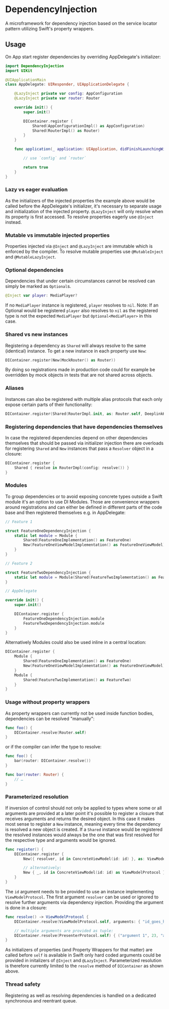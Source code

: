 # DependencyInjection

A microframework for dependency injection based on the service locator pattern utilizing Swift's property wrappers.

## Usage
On App start register dependencies by overriding AppDelegate's initializer:
```Swift
import DependencyInjection
import UIKit

@UIApplicationMain
class AppDelegate: UIResponder, UIApplicationDelegate {

    @LazyInject private var config: AppConfiguration
    @LazyInject private var router: Router

    override init() {
        super.init()

        DIContainer.register {
            Shared(AppConfigurationImpl() as AppConfiguration)
            Shared(RouterImpl() as Router)
        }
    }

    func application(_ application: UIApplication, didFinishLaunchingWithOptions launchOptions: [UIApplication.LaunchOptionsKey: Any]?) -> Bool {

        // use `config` and `router`

        return true
    }
}
```
### Lazy vs eager evaluation
As the initializers of the injected properties the example above would be called before the AppDelegate's initializer, it's necessary to separate usage and initialization of the injected property. `@LazyInject` will only resolve when its property is first accessed. To resolve properties eagerly use `@Inject` instead.

### Mutable vs immutable injected properties
Properties injected via `@Inject` and `@LazyInject` are immutable which is enforced by the compiler. To resolve mutable properties use `@MutableInject` and `@MutableLazyInject`.

### Optional dependencies
Dependencies that under certain circumstances cannot be resolved can simply be marked as `Optional`s.
```Swift
@Inject var player: MediaPlayer?
```
If no `MediaPlayer` instance is registered, `player` resolves to `nil`.
Note: If an Optional would be registered `player` also resolves to `nil` as the registered type is not the expected `MediaPlayer` but `Optional<MediaPlayer>` in this case.

### Shared vs new instances
Registering a dependency as `Shared` will always resolve to the same (identical) instance. To get a new instance in each property use `New`:
```Swift
DIContainer.register(New(MockRouter() as Router))
```
By doing so registrations made in production code could for example be overridden by mock objects in tests that are not shared across objects.

### Aliases
Instances can also be registered with multiple alias protocols that each only expose certain parts of their functionality:
```Swift
DIContainer.register(Shared(RouterImpl.init, as: Router.self, DeeplinkHandler.self))
```

### Registering dependencies that have dependencies themselves
In case the registered dependencies depend on other dependencies themselves that should be passed via initializer injection there are overloads for registering `Shared` and `New` instances that pass a `Resolver` object in a closure:
```Swift
DIContainer.register {
    Shared { resolve in RouterImpl(config: resolve()) }
}
```

### Modules
To group dependencies or to avoid exposing concrete types outside a Swift module it's an option to use DI Modules. Those are convenience wrappers around registrations and can either be defined in different parts of the code base and then registered themselves e.g. in AppDelegate:
```Swift
// Feature 1

struct FeatureOneDependencyInjection {
    static let module = Module {
        Shared(FeatureOneImplementation() as FeatureOne)
        New(FeatureOneViewModelImplementation() as FeatureOneViewModel)
    }
}

// Feature 2

struct FeatureTwoDependencyInjection {
    static let module = Module(Shared(FeatureTwoImplementation() as FeatureTwo))
}

// AppDelegate

override init() {
    super.init()

    DIContainer.register {
        FeatureOneDependencyInjection.module
        FeatureTwoDependencyInjection.module
    }
}
```

Alternatively Modules could also be used inline in a central location:
```Swift
DIContainer.register {
    Module {
        Shared(FeatureOneImplementation() as FeatureOne)
        New(FeatureOneViewModelImplementation() as FeatureOneViewModel)
    }
    Module {
        Shared(FeatureTwoImplementation() as FeatureTwo)
    }
}
```

### Usage without property wrappers
As property wrappers can currently not be used inside function bodies, dependencies can be resolved "manually":
```Swift
func foo() {
    DIContainer.resolve(Router.self)
}
```

or if the compiler can infer the type to resolve:
```Swift
func foo() {
    bar(router: DIContainer.resolve())
}

func bar(router: Router) {
    // …
}
```

### Parameterized resolution
If inversion of control should not only be applied to types where some or all arguments are provided at a later point it's possible to register a closure that receives arguments and returns the desired object. In this case it makes most sense to register a `New` instance, meaning every time the dependency is resolved a new object is created. If a `Shared` instance would be registered the resolved instances would always be the one that was first resolved for the respective type and arguments would be ignored.
```Swift
func register() {
    DIContainer.register {
        New({ resolver, id in ConcreteViewModel(id: id) }, as: ViewModelProtocol.self)

        // alternatively:
        New { _, id in ConcreteViewModel(id: id) as ViewModelProtocol }
    }
}
```

The `id` argument needs to be provided to use an instance implementing `ViewModelProtocol`. The first argument `resolver` can be used or ignored to resolve further arguments via dependency injection. Providing the argument is done in a closure:
```Swift
func resolve() -> ViewModelProtocol {
    DIContainer.resolve(ViewModelProtocol.self, arguments: { "id_goes_here" })

    // multiple arguments are provided as tuple:
    DIContainer.resolve(PresenterProtocol.self) { ("argument 1", 23, "argument 3") }
}
```

As initializers of properties (and Property Wrappers for that matter) are called before `self` is available in Swift only hard coded arguments could be provided in initalizers of `@Inject` and `@LazyInject`. Parameterized resolution is therefore currently limited to the `resolve` method of `DIContainer` as shown above.

### Thread safety
Registering as well as resolving dependencies is handled on a dedicated synchronous and reentrant queue.
